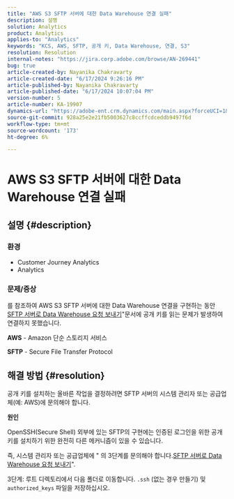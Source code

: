 ```yaml
---
title: "AWS S3 SFTP 서버에 대한 Data Warehouse 연결 실패"
description: 설명
solution: Analytics
product: Analytics
applies-to: "Analytics"
keywords: "KCS, AWS, SFTP, 공개 키, Data Warehouse, 연결, S3"
resolution: Resolution
internal-notes: "https://jira.corp.adobe.com/browse/AN-269441"
bug: true
article-created-by: Nayanika Chakravarty
article-created-date: "6/17/2024 9:26:16 PM"
article-published-by: Nayanika Chakravarty
article-published-date: "6/17/2024 10:07:04 PM"
version-number: 5
article-number: KA-19907
dynamics-url: "https://adobe-ent.crm.dynamics.com/main.aspx?forceUCI=1&pagetype=entityrecord&etn=knowledgearticle&id=0fcc5336-f02c-ef11-840b-0022480a40c2"
source-git-commit: 928a25e2e21fb5003627c8ccffcdceddb9497f6d
workflow-type: tm+mt
source-wordcount: '173'
ht-degree: 6%

---
```


# AWS S3 SFTP 서버에 대한 Data Warehouse 연결 실패

## 설명 {#description}


### <b>환경</b>

- Customer Journey Analytics
- Analytics


### <b>문제/증상</b>

를 참조하여 AWS S3 SFTP 서버에 대한 Data Warehouse 연결을 구현하는 동안[SFTP 서버로 Data Warehouse 요청 보내기](https://experienceleague.adobe.com/docs/analytics/export/ftp-and-sftp/secure-file-transfer-protocol/ftp-sftp-dw.html?lang=en)&quot;문서에 공개 키를 읽는 문제가 발생하여 연결하지 못했습니다.

<b>AWS</b> - Amazon 단순 스토리지 서비스

<b>SFTP</b> - Secure File Transfer Protocol


## 해결 방법 {#resolution}


공개 키를 설치하는 올바른 작업을 결정하려면 SFTP 서버의 시스템 관리자 또는 공급업체(예: AWS)에 문의해야 합니다.

<b>원인</b>

OpenSSH(Secure Shell) 외부에 있는 SFTP의 구현에는 인증된 로그인을 위한 공개 키를 설치하기 위한 완전히 다른 메커니즘이 있을 수 있습니다.

즉, 시스템 관리자 또는 공급업체에 &quot; 의 3단계를 문의해야 합니다.[SFTP 서버로 Data Warehouse 요청 보내기](https://experienceleague.adobe.com/docs/analytics/export/ftp-and-sftp/secure-file-transfer-protocol/ftp-sftp-dw.html?lang=en)&quot;.

3단계: 루트 디렉토리에서 다음 폴더로 이동합니다. `.ssh` (없는 경우 만들기) 및 `authorized_keys` 파일을 저장하십시오.

